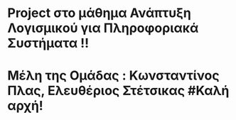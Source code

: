 ﻿# Project στο μάθημα Ανάπτυξη Λογισμικού για Πληροφοριακά Συστήματα !!
# Mέλη της Ομάδας : Κωνσταντίνος Πλας, Ελευθέριος Στέτσικας #Καλή αρχή!
